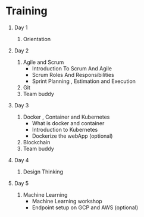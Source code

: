 # Training

1. Day 1 
    1. Orientation

2. Day 2
    1. Agile and Scrum
        * Introduction To Scrum And Agile
        * Scrum Roles And Responsibilities
        * Sprint Planning , Estimation and Execution
    2. Git
    3. Team buddy

3. Day 3
    1. Docker , Container and Kubernetes
        * What is docker and container
        * Introduction to Kubernetes
        * Dockerize the webApp (optional)
    2. Blockchain
    3. Team buddy

1. Day 4
    1. Design Thinking

1. Day 5
    1. Machine Learning
        * Machine Learning workshop
        * Endpoint setup on GCP and AWS (optional)
        

